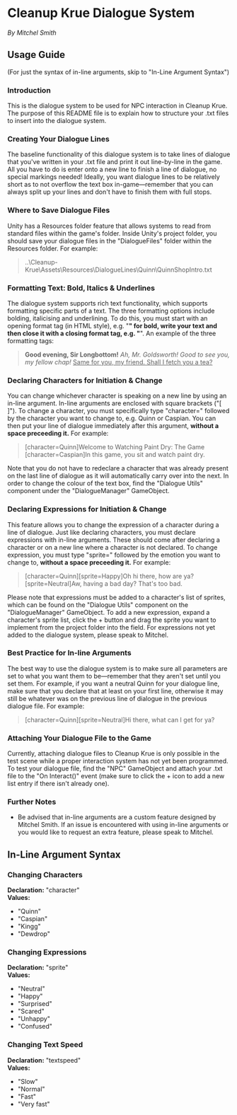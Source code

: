 # Cleanup Krue Dialogue System
*By Mitchel Smith*

## Usage Guide
(For just the syntax of in-line arguments, skip to "In-Line Argument Syntax")

### Introduction
This is the dialogue system to be used for NPC interaction in Cleanup Krue. The purpose of this README file is to explain how to structure your .txt files to insert into the dialogue system.

### Creating Your Dialogue Lines
The baseline functionality of this dialogue system is to take lines of dialogue that you've written in your .txt file and print it out line-by-line in the game. All you have to do is enter onto a new line to finish a line of dialogue, no special markings needed! Ideally, you want dialogue lines to be relatively short as to not overflow the text box in-game—remember that you can always split up your lines and don't have to finish them with full stops. 

### Where to Save Dialogue Files
Unity has a Resources folder feature that allows systems to read from standard files within the game's folder. Inside Unity's project folder, you should save your dialogue files in the "DialogueFiles" folder within the Resources folder. For example:

> ..\Cleanup-Krue\Assets\Resources\DialogueLines\Quinn\QuinnShopIntro.txt

### Formatting Text: Bold, Italics & Underlines
The dialogue system supports rich text functionality, which supports formatting specific parts of a text. The three formatting options include bolding, italicising and underlining. To do this, you must start with an opening format tag (in HTML style), e.g. "<b>" for bold, write your text and then close it with a closing format tag, e.g. "</b>". An example of the three formatting tags:

> <b>Good evening, Sir Longbottom!</b>
> <i>Ah, Mr. Goldsworth! Good to see you, my fellow chap!</i>
> <u>Same for you, my friend. Shall I fetch you a tea?</u>

### Declaring Characters for Initiation & Change
You can change whichever character is speaking on a new line by using an in-line argument. In-line arguments are enclosed with square brackets ("[ ]"). To change a character, you must specifically type "character=" followed by the character you want to change to, e.g. Quinn or Caspian. You can then put your line of dialogue immediately after this argument, <b>without a space preceeding it.</b> For example:

> [character=Quinn]Welcome to Watching Paint Dry: The Game
> [character=Caspian]In this game, you sit and watch paint dry.

Note that you do not have to redeclare a character that was already present on the last line of dialogue as it will automatically carry over into the next. In order to change the colour of the text box, find the "Dialogue Utils" component under the "DialogueManager" GameObject.

### Declaring Expressions for Initiation & Change
This feature allows you to change the expression of a character during a line of dialogue. Just like declaring characters, you must declare expressions with in-line arguments. These should come after declaring a character or on a new line where a character is not declared. To change expression, you must type "sprite=" followed by the emotion you want to change to, <b>without a space preceeding it.</b> For example:

> [character=Quinn][sprite=Happy]Oh hi there, how are ya?
> [sprite=Neutral]Aw, having a bad day? That's too bad.

Please note that expressions must be added to a character's list of sprites, which can be found on the "Dialogue Utils" component on the "DialogueManager" GameObject. To add a new expression, expand a character's sprite list, click the + button and drag the sprite you want to implement from the project folder into the field. For expressions not yet added to the dialogue system, please speak to Mitchel.

### Best Practice for In-line Arguments
The best way to use the dialogue system is to make sure all parameters are set to what you want them to be—remember that they aren't set until you set them. For example, if you want a neutral Quinn for your dialogue line, make sure that you declare that at least on your first line, otherwise it may still be whatever was on the previous line of dialogue in the previous dialogue file. For example:

> [character=Quinn][sprite=Neutral]Hi there, what can I get for ya?

### Attaching Your Dialogue File to the Game
Currently, attaching dialogue files to Cleanup Krue is only possible in the test scene while a proper interaction system has not yet been programmed. To test your dialogue file, find the "NPC" GameObject and attach your .txt file to the "On Interact()" event (make sure to click the + icon to add a new list entry if there isn't already one).

### Further Notes
- Be advised that in-line arguments are a custom feature designed by Mitchel Smith. If an issue is encountered with using in-line arguments or you would like to request an extra feature, please speak to Mitchel.

## In-Line Argument Syntax
### Changing Characters
**Declaration:** "character"\
**Values:**
- "Quinn"
- "Caspian"
- "Kingg"
- "Dewdrop"

### Changing Expressions
**Declaration:** "sprite"\
**Values:**
- "Neutral"
- "Happy"
- "Surprised"
- "Scared"
- "Unhappy"
- "Confused"

### Changing Text Speed
**Declaration:** "textspeed"\
**Values:**
- "Slow"
- "Normal"
- "Fast"
- "Very fast"